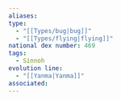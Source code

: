 ```yaml
---
aliases: 
type:
  - "[[Types/bug|bug]]"
  - "[[Types/flying|flying]]"
national dex number: 469
tags:
  - Sinnoh
evolution line:
  - "[[Yanma|Yanma]]"
associated: 
---
```

